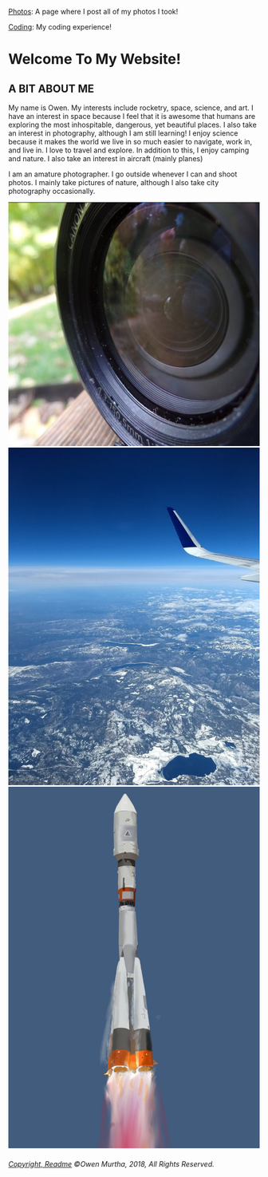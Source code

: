  

 <a href="https://owensphotography.tumblr.com/">Photos</a>: A page where I post all of my photos I took!
 
 <a href="https://owenm06.github.io/Coding06.github.io/">Coding</a>: My coding experience!
<h1> Welcome To My Website! </h1>
<h2> A BIT ABOUT ME </h2>
  <p> My name is Owen. My interests include rocketry, space, science, and art. I have an interest in space because I feel that it is awesome that humans are exploring the most inhospitable, dangerous, yet beautiful places. I also take an interest in photography, although I am still learning! I enjoy science because it makes the world we live in so much easier to navigate, work in, and live in. I love to travel and explore. In addition to this, I enjoy camping and nature. 
I also take an interest in aircraft (mainly planes) </p>
 <p> I am an amature photographer. I go outside whenever I can and shoot photos. I mainly take pictures of nature, although I also take city photography occasionally.   </p>
<img src="E451A517-4B0C-4000-85A3-B4E48D0D2CC0.jpeg" alt="IMG">
<img src="F80C80A7-7FF8-4701-93AC-7A141E6294D0.jpeg" alt="Img">
<img src="D2D4E538-5C5B-4F0D-B629-9CEC46B66C37.jpeg" alt="Rocket" class="inline"/>
<h6> <a href="https://github.com/Owenm06/OwenM06.github.io/blob/master/README.md">Copyright, Readme</a> ©Owen Murtha, 2018, All Rights Reserved. </h6>
